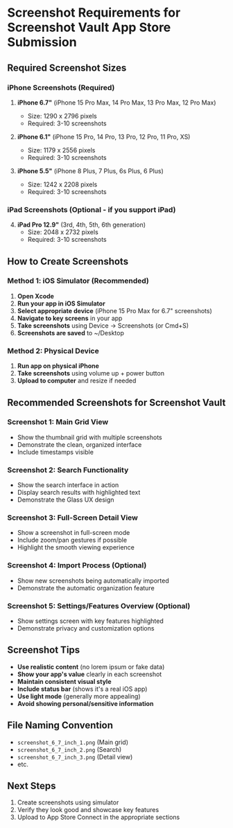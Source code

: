 # Screenshot Requirements for Screenshot Vault App Store Submission

## Required Screenshot Sizes

### iPhone Screenshots (Required)
1. **iPhone 6.7"** (iPhone 15 Pro Max, 14 Pro Max, 13 Pro Max, 12 Pro Max)
   - Size: 1290 x 2796 pixels
   - Required: 3-10 screenshots

2. **iPhone 6.1"** (iPhone 15 Pro, 14 Pro, 13 Pro, 12 Pro, 11 Pro, XS)  
   - Size: 1179 x 2556 pixels
   - Required: 3-10 screenshots

3. **iPhone 5.5"** (iPhone 8 Plus, 7 Plus, 6s Plus, 6 Plus)
   - Size: 1242 x 2208 pixels  
   - Required: 3-10 screenshots

### iPad Screenshots (Optional - if you support iPad)
4. **iPad Pro 12.9"** (3rd, 4th, 5th, 6th generation)
   - Size: 2048 x 2732 pixels
   - Required: 3-10 screenshots

## How to Create Screenshots

### Method 1: iOS Simulator (Recommended)
1. **Open Xcode**
2. **Run your app in iOS Simulator**
3. **Select appropriate device** (iPhone 15 Pro Max for 6.7" screenshots)
4. **Navigate to key screens** in your app
5. **Take screenshots** using Device → Screenshots (or Cmd+S)
6. **Screenshots are saved** to ~/Desktop

### Method 2: Physical Device
1. **Run app on physical iPhone**
2. **Take screenshots** using volume up + power button
3. **Upload to computer** and resize if needed

## Recommended Screenshots for Screenshot Vault

### Screenshot 1: Main Grid View
- Show the thumbnail grid with multiple screenshots
- Demonstrate the clean, organized interface
- Include timestamps visible

### Screenshot 2: Search Functionality  
- Show the search interface in action
- Display search results with highlighted text
- Demonstrate the Glass UX design

### Screenshot 3: Full-Screen Detail View
- Show a screenshot in full-screen mode
- Include zoom/pan gestures if possible
- Highlight the smooth viewing experience

### Screenshot 4: Import Process (Optional)
- Show new screenshots being automatically imported
- Demonstrate the automatic organization feature

### Screenshot 5: Settings/Features Overview (Optional)
- Show settings screen with key features highlighted
- Demonstrate privacy and customization options

## Screenshot Tips
- **Use realistic content** (no lorem ipsum or fake data)
- **Show your app's value** clearly in each screenshot
- **Maintain consistent visual style**
- **Include status bar** (shows it's a real iOS app)
- **Use light mode** (generally more appealing)
- **Avoid showing personal/sensitive information**

## File Naming Convention
- `screenshot_6_7_inch_1.png` (Main grid)
- `screenshot_6_7_inch_2.png` (Search)
- `screenshot_6_7_inch_3.png` (Detail view)
- etc.

## Next Steps
1. Create screenshots using simulator
2. Verify they look good and showcase key features
3. Upload to App Store Connect in the appropriate sections
